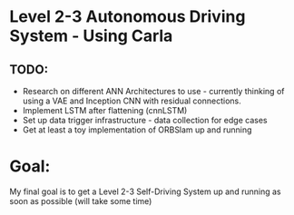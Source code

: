 # Level 2-3 Autonomous Driving System - Using Carla #

## TODO: ##
- Research on different ANN Architectures to use - currently thinking of using a VAE and Inception CNN with 
residual connections.
- Implement LSTM after flattening (cnnLSTM)
- Set up data trigger infrastructure - data collection for edge cases
- Get at least a toy implementation of ORBSlam up and running

# Goal:
My final goal is to get a Level 2-3 Self-Driving System up and running as soon as possible (will take some time)
